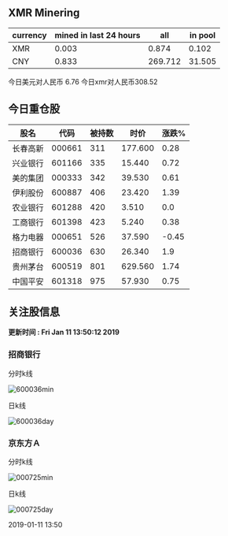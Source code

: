 ## XMR Minering

|currency|mined in last 24 hours|all|in pool|
|---|---|---|---|
|XMR|0.003|0.874|0.102|
|CNY|0.833|269.712|31.505|

今日美元对人民币 6.76	今日xmr对人民币308.52


## 今日重仓股 

|股名|代码|被持数|时价|涨跌%|
|---|---|---|---|---|
|长春高新|000661|311|177.600|0.28|
|兴业银行|601166|335|15.440|0.72|
|美的集团|000333|342|39.530|0.61|
|伊利股份|600887|406|23.420|1.39|
|农业银行|601288|420|3.510|0.0|
|工商银行|601398|423|5.240|0.38|
|格力电器|000651|526|37.590|-0.45|
|招商银行|600036|630|26.340|1.9|
|贵州茅台|600519|801|629.560|1.74|
|中国平安|601318|975|57.930|0.75|

## 关注股信息
**更新时间 : Fri Jan 11 13:50:12 2019**
### 招商银行 
分时k线

![600036min](http://image.sinajs.cn/newchart/min/n/sh600036.gif)

日k线

![600036day](http://image.sinajs.cn/newchart/daily/n/sh600036.gif)

### 京东方Ａ 
分时k线

![000725min](http://image.sinajs.cn/newchart/min/n/sz000725.gif)

日k线

![000725day](http://image.sinajs.cn/newchart/daily/n/sz000725.gif)

2019-01-11 13:50